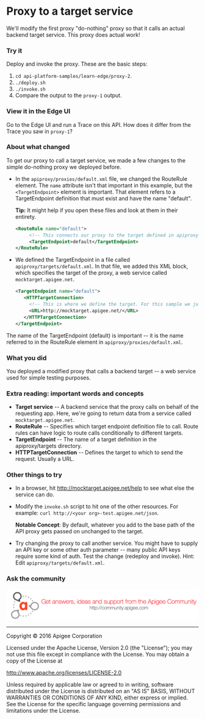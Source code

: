 # Proxy to a target service

We'll modify the first proxy "do-nothing" proxy so that it calls an actual backend target service. This proxy does actual work!

### Try it

Deploy and invoke the proxy. These are the basic steps:

1. `cd api-platform-samples/learn-edge/proxy-2`.
2. `./deploy.sh`
3. `./invoke.sh`
4. Compare the output to the `proxy-1` output. 

### View it in the Edge UI

Go to the Edge UI and run a Trace on this API. How does it differ from the Trace you saw in `proxy-1`?

### About what changed

To get our proxy to call a target service, we made a few changes to the simple do-nothing proxy we deployed before. 

* In the `apiproxy/proxies/default.xml` file, we changed the RouteRule element. The `name` attribute isn't that important in this example, but the `<TargetEndpoint>` element is important. That element refers to a TargetEndpoint definition that must exist and have the name "default". 

  **Tip:** It might help if you open these files and look at them in their entirety.

   ```xml
   <RouteRule name="default">
        <!-- This connects our proxy to the target defined in apiproxy/targets/default.xml -->
        <TargetEndpoint>default</TargetEndpoint>
   </RouteRule>
   ```

* We defined the TargetEndpoint in a file called `apiproxy/targets/default.xml`. In that file, we added this XML block, which specifies the target of the proxy, a web service called `mocktarget.apigee.net`.

   ```xml
   <TargetEndpoint name="default">
      <HTTPTargetConnection>
        <!-- This is where we define the target. For this sample we just use a simple URL. -->
        <URL>http://mocktarget.apigee.net/</URL>
      </HTTPTargetConnection>
   </TargetEndpoint>
   ```

The name of the TargetEndpoint (default) is important -- it is the name referred to in the RouteRule element in `apiproxy/proxies/default.xml`. 

### What you did

You deployed a modified proxy that calls a backend target -- a web service used for simple testing purposes. 

### Extra reading: important words and concepts

* **Target service** -- A backend service that the proxy calls on behalf of the requesting app. Here, we're going to return data from a service called `mocktarget.apigee.net`. 
* **RouteRule** -- Specifies which target endpoint definition file to call. Route rules can have logic to route calls conditionally to different targets. 
* **TargetEndpoint** -- The name of a target definition in the apiproxy/targets directory. 
* **HTTPTargetConnection** -- Defines the target to which to send the request. Usually a URL. 

### Other things to try

* In a browser, hit http://mocktarget.apigee.net/help to see what else the service can do. 
* Modify the `invoke.sh` script to hit one of the other resources. For example: `curl http://<your org>-test.apigee.net/json`. 

  **Notable Concept**: By default, whatever you add to the base path of the API proxy gets passed on unchanged to the target. 

* Try changing the proxy to call another service. You might have to supply an API key or some other auth parameter -- many public API keys require some kind of auth.  Test the change (redeploy and invoke). Hint: Edit `apiproxy/targets/default.xml`.


### Ask the community

[![alt text](../../images/apigee-community.png "Apigee Community is a great place to ask questions and find answers about developing API proxies. ")](https://community.apigee.com?via=github)

---

Copyright © 2016 Apigee Corporation

Licensed under the Apache License, Version 2.0 (the "License"); you may not use
this file except in compliance with the License. You may obtain a copy
of the License at

http://www.apache.org/licenses/LICENSE-2.0

Unless required by applicable law or agreed to in writing, software
distributed under the License is distributed on an "AS IS" BASIS,
WITHOUT WARRANTIES OR CONDITIONS OF ANY KIND, either express or implied.
See the License for the specific language governing permissions and
limitations under the License.
